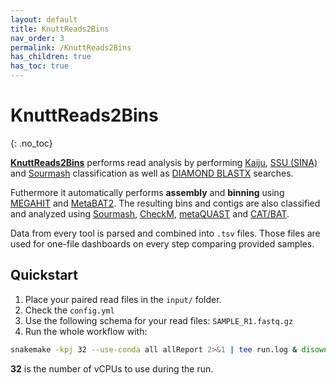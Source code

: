 ```yaml
---
layout: default
title: KnuttReads2Bins
nav_order: 3
permalink: /KnuttReads2Bins
has_children: true
has_toc: true
---
```

# KnuttReads2Bins
{: .no_toc}

[**KnuttReads2Bins**](https://github.com/KnuttPipeline/KnuttReads2Bins) performs read analysis by performing [Kaiju](http://kaiju.binf.ku.dk/), [SSU (SINA)](https://sina.readthedocs.io/en/latest/) and [Sourmash](https://sourmash.readthedocs.io/en/latest/) classification as well as [DIAMOND BLASTX](http://www.diamondsearch.org/) searches.

Futhermore it automatically performs **assembly** and **binning** using [MEGAHIT](https://github.com/voutcn/megahit) and [MetaBAT2](https://bitbucket.org/berkeleylab/metabat/). The resulting bins and contigs are also classified and analyzed using [Sourmash](https://sourmash.readthedocs.io/en/latest/), [CheckM](https://ecogenomics.github.io/CheckM/), [metaQUAST](http://quast.sourceforge.net/metaquast) and [CAT/BAT](https://github.com/dutilh/CAT). 

Data from every tool is parsed and combined into `.tsv` files. Those files are used for one-file dashboards on every step comparing provided samples.

## Quickstart

1. Place your paired read files in the `input/` folder.
2. Check the `config.yml`
3. Use the following schema for your read files: `SAMPLE_R1.fastq.gz`
4. Run the whole workflow with:

``` sh
snakemake -kpj 32 --use-conda all allReport 2>&1 | tee run.log & disown
```

**32** is the number of vCPUs to use during the run.
